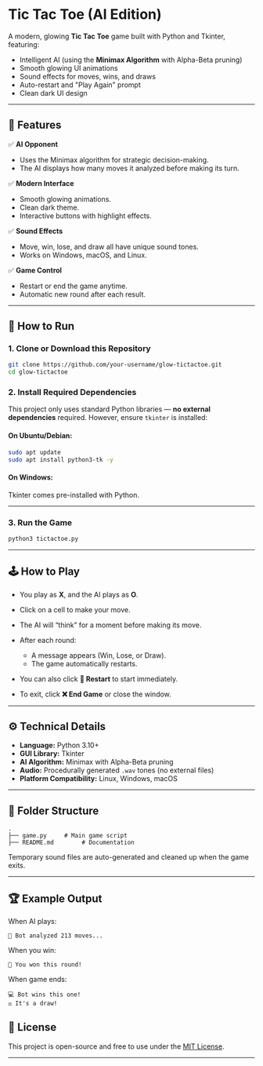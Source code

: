 #  Tic Tac Toe (AI Edition)

A modern, glowing **Tic Tac Toe** game built with Python and Tkinter, featuring:
- Intelligent AI (using the **Minimax Algorithm** with Alpha-Beta pruning)
- Smooth glowing UI animations  
- Sound effects for moves, wins, and draws  
- Auto-restart and "Play Again" prompt  
- Clean dark UI design

---

## 🧠 Features

✅ **AI Opponent**
- Uses the Minimax algorithm for strategic decision-making.
- The AI displays how many moves it analyzed before making its turn.

✅ **Modern Interface**
- Smooth glowing animations.
- Clean dark theme.
- Interactive buttons with highlight effects.

✅ **Sound Effects**
- Move, win, lose, and draw all have unique sound tones.
- Works on Windows, macOS, and Linux.

✅ **Game Control**
- Restart or end the game anytime.
- Automatic new round after each result.

---

## 🧩 How to Run

### 1. Clone or Download this Repository
```bash
git clone https://github.com/your-username/glow-tictactoe.git
cd glow-tictactoe
````

### 2. Install Required Dependencies

This project only uses standard Python libraries — **no external dependencies** required.
However, ensure `tkinter` is installed:

#### On Ubuntu/Debian:

```bash
sudo apt update
sudo apt install python3-tk -y
```

#### On Windows:

Tkinter comes pre-installed with Python.

---

### 3. Run the Game

```bash
python3 tictactoe.py
```

---

## 🕹️ How to Play

* You play as **X**, and the AI plays as **O**.
* Click on a cell to make your move.
* The AI will “think” for a moment before making its move.
* After each round:

  * A message appears (Win, Lose, or Draw).
  * The game automatically restarts.
* You can also click **🔁 Restart** to start immediately.
* To exit, click **❌ End Game** or close the window.

---

## ⚙️ Technical Details

* **Language:** Python 3.10+
* **GUI Library:** Tkinter
* **AI Algorithm:** Minimax with Alpha-Beta pruning
* **Audio:** Procedurally generated `.wav` tones (no external files)
* **Platform Compatibility:** Linux, Windows, macOS

---

## 🧩 Folder Structure

```
.
├── game.py     # Main game script
├── README.md        # Documentation
```

Temporary sound files are auto-generated and cleaned up when the game exits.

---

## 🏆 Example Output

When AI plays:

```
🤖 Bot analyzed 213 moves...
```

When you win:

```
🎉 You won this round!
```

When game ends:

```
💻 Bot wins this one!
⚖️ It's a draw!
```



## 📜 License

This project is open-source and free to use under the [MIT License](LICENSE).

---


